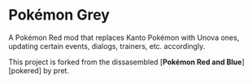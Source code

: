 # Pokémon Grey

A Pokémon Red mod that replaces Kanto Pokémon with Unova ones, updating certain events, dialogs, trainers, etc. accordingly.

This project is forked from the dissasembled [**Pokémon Red and Blue**][pokered] by pret.
